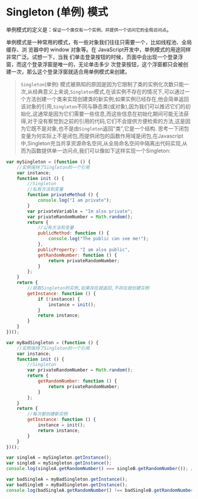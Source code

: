 # Singleton (单例) 模式
单例模式的定义是：`保证一个类仅有一个实例，并提供一个访问它的全局访问点`。

单例模式是一种常用的模式，有一些对象我们往往只需要一个，比如线程池、全局缓存、浏
览器中的 window 对象等。在 JavaScript开发中，单例模式的用途同样非常广泛。试想一下，当我
们单击登录按钮的时候，页面中会出现一个登录浮窗，而这个登录浮窗是唯一的，无论单击多少
次登录按钮，这个浮窗都只会被创建一次，那么这个登录浮窗就适合用单例模式来创建。

> `Singleton`(单例) 模式被熟知的原因是因为它限制了类的实例化次数只能一次,从经典意义上来说,`Singleton`模式,在该实例不存在的情况下,可以通过一个方法创建一个类来实现创建类的新实例;如果实例已经存在,他会简单返回该对象的引用,`Singleton`不同与静态类(或对象),因为我们可以推迟它们的初始化,这通常是因为它们需要一些信息,而这些信息在初始化期间可能无法获得,对于没有察觉到之前的引用的代码,它们不会提供方便检索的方法,这是因为它既不是对象,也不是由`Singleton`返回"类",它是一个结构. 思考一下闭包变量为何实际上不是闭包,而提供闭包的函数作用域是闭包,在Javascript中,Singleton充当共享资源命名空间,从全局命名空间中隔离出代码实现,从而为函数提供单一访问点,我们可以像如下这样实现一个Singleton:

```javascript
var mySingleton = (function () {
    //实例保持了Singleton的一个引用
    var instance;
    function init () {
        //Singleton
        //私有方法和变量
        function privateMethod () {
            console.log("I am private");
        }
        var privateVariable = "Im also private";
        var privateRandomNumber = Math.random();
        return {
            //公有方法和变量
            publicMethod: function () {
                console.log("The public can see me!");
            },
            publicProperty: "I am also public",
            getRandomNumber: function () {
                return privateRandomNumber;
            }
        };
    }
    return {
        //获取Singleton的实例,如果存在就返回,不存在就创建实例
        getInstance: function () {
            if (!instance) {
                instance = init();
            }
            return instance;
        }
    }
})();

var myBadSingleton = (function () {
    //实例保持了Singleton的一个引用
    var instance;
    function init () {
        //Singleton
        var privateRandomNumber = Math.random();
        return {
            getRandomNumber: function () {
                return privateRandomNumber;
            }
        };
    }
    return {
        //每次都创建新实例
        getInstance: function () {
            instance = init();
            return instance;
        }
    }
})();

var singleA = mySingleton.getInstance();
var singleB = mySingleton.getInstance();
console.log(singleA.getRandomNumber() === singleB.getRandomNumber()); //ture

var badSingleA = myBadSingleton.getInstance();
var badSingleB = myBadSingleton.getInstance();
console.log(badSingleA.getRandomNumber() !== badSingleB.getRandomNumber() ); //ture
```
